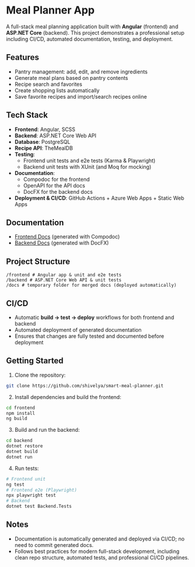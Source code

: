 # Meal Planner App

A full-stack meal planning application built with **Angular** (frontend) and **ASP.NET Core** (backend). This project demonstrates a professional setup including CI/CD, automated documentation, testing, and deployment.

## Features
- Pantry management: add, edit, and remove ingredients
- Generate meal plans based on pantry contents
- Recipe search and favorites
- Create shopping lists automatically
- Save favorite recipes and import/search recipes online

## Tech Stack
- **Frontend**: Angular, SCSS
- **Backend**: ASP.NET Core Web API
- **Database**: PostgreSQL
- **Recipe API**: TheMealDB
- **Testing**:
  - Frontend unit tests and e2e tests (Karma & Playwright)
  - Backend unit tests with XUnit (and Moq for mocking)
- **Documentation**:
  - Compodoc for the frontend
  - OpenAPI for the API docs
  - DocFX for the backend docs
- **Deployment & CI/CD**: GitHub Actions + Azure Web Apps + Static Web Apps

## Documentation
- [Frontend Docs](https://salmon-pond-0787b270f.1.azurestaticapps.net/frontend) (generated with Compodoc)
- [Backend Docs](https://salmon-pond-0787b270f.1.azurestaticapps.net/backend) (generated with DocFX)

## Project Structure
```console
/frontend # Angular app & unit and e2e tests
/backend # ASP.NET Core Web API & unit tests
/docs # temporary folder for merged docs (deployed automatically)
```

## CI/CD
- Automatic **build → test → deploy** workflows for both frontend and backend
- Automated deployment of generated documentation
- Ensures that changes are fully tested and documented before deployment

## Getting Started
1. Clone the repository:
```bash
git clone https://github.com/shivelya/smart-meal-planner.git
```

2. Install dependencies and build the frontend:
```bash
cd frontend
npm install
ng build
```

3. Build and run the backend:
```bash
cd backend
dotnet restore
dotnet build
dotnet run
```

4. Run tests:
```bash
# Frontend unit
ng test
# Frontend e2e (Playwright)
npx playwright test
# Backend
dotnet test Backend.Tests
```

## Notes
- Documentation is automatically generated and deployed via CI/CD; no need to commit generated docs.
- Follows best practices for modern full-stack development, including clean repo structure, automated tests, and professional CI/CD pipelines.
